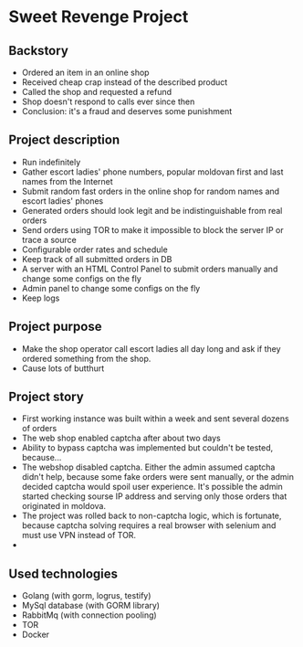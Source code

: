 # Sweet Revenge Project #

## Backstory ##
- Ordered an item in an online shop
- Received cheap crap instead of the described product
- Called the shop and requested a refund
- Shop doesn't respond to calls ever since then
- Conclusion: it's a fraud and deserves some punishment

## Project description ##
- Run indefinitely
- Gather escort ladies' phone numbers, popular moldovan first and last names from the Internet
- Submit random fast orders in the online shop for random names and escort ladies' phones
- Generated orders should look legit and be indistinguishable from real orders
- Send orders using TOR to make it impossible to block the server IP or trace a source
- Configurable order rates and schedule
- Keep track of all submitted orders in DB
- A server with an HTML Control Panel to submit orders manually and change some configs on the fly
- Admin panel to change some configs on the fly
- Keep logs

## Project purpose ##
- Make the shop operator call escort ladies all day long and ask if they ordered something from the shop.
- Cause lots of butthurt

## Project story ##
- First working instance was built within a week and sent several dozens of orders
- The web shop enabled captcha after about two days
- Ability to bypass captcha was implemented but couldn't be tested, because...
- The webshop disabled captcha. Either the admin assumed captcha didn't help, because some fake orders were sent manually, or the admin decided captcha would spoil user experience. It's possible the admin started checking sourse IP address and serving only those orders that originated in moldova.
- The project was rolled back to non-captcha logic, which is fortunate, because captcha solving requires a real browser with selenium and must use VPN instead of TOR.
- 

## Used technologies ##
- Golang (with gorm, logrus, testify)
- MySql database (with GORM library)
- RabbitMq (with connection pooling)
- TOR
- Docker

